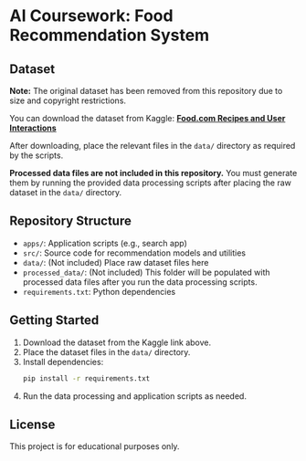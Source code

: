 # AI Coursework: Food Recommendation System

## Dataset

**Note:** The original dataset has been removed from this repository due to size and copyright restrictions.

You can download the dataset from Kaggle:
**[Food.com Recipes and User Interactions](https://www.kaggle.com/datasets/shuyangli94/food-com-recipes-and-user-interactions)**

After downloading, place the relevant files in the `data/` directory as required by the scripts.

**Processed data files are not included in this repository.** You must generate them by running the provided data processing scripts after placing the raw dataset in the `data/` directory.

## Repository Structure

- `apps/`: Application scripts (e.g., search app)
- `src/`: Source code for recommendation models and utilities
- `data/`: (Not included) Place raw dataset files here
- `processed_data/`: (Not included) This folder will be populated with processed data files after you run the data processing scripts.
- `requirements.txt`: Python dependencies

## Getting Started

1. Download the dataset from the Kaggle link above.
2. Place the dataset files in the `data/` directory.
3. Install dependencies:
   ```bash
   pip install -r requirements.txt
   ```
4. Run the data processing and application scripts as needed.

## License

This project is for educational purposes only.

